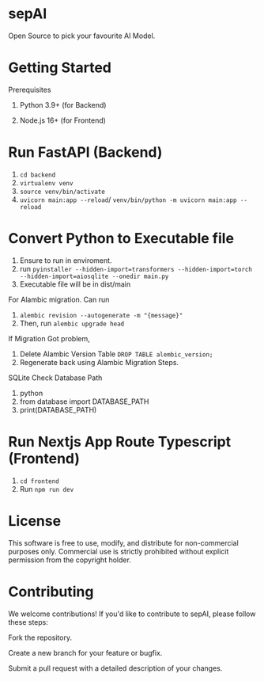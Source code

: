 # sepAI
Open Source to pick your favourite AI Model.


# Getting Started
Prerequisites
1. Python 3.9+ (for Backend)

2. Node.js 16+ (for Frontend)

# Run FastAPI (Backend)
1. `cd backend`
2. `virtualenv venv`
3. `source venv/bin/activate`
4.  `uvicorn main:app --reload`/ `venv/bin/python -m uvicorn main:app --reload`

# Convert Python to Executable file
1. Ensure to run in enviroment.
2. run `pyinstaller --hidden-import=transformers --hidden-import=torch --hidden-import=aiosqlite --onedir main.py`
3. Executable file will be in dist/main

For Alambic migration. Can run
1. `alembic revision --autogenerate -m "{message}"`
2. Then, run `alembic upgrade head`

If Migration Got problem,
1. Delete Alambic  Version Table `DROP TABLE alembic_version;`
2. Regenerate back using Alambic Migration Steps.

SQLite
Check Database Path
1. python
2. from database import DATABASE_PATH
3. print(DATABASE_PATH)



# Run Nextjs App Route Typescript (Frontend)
1. `cd frontend`
2. Run `npm run dev`



# License
This software is free to use, modify, and distribute for non-commercial purposes only.
Commercial use is strictly prohibited without explicit permission from the copyright holder.

# Contributing
We welcome contributions! If you'd like to contribute to sepAI, please follow these steps:

Fork the repository.

Create a new branch for your feature or bugfix.

Submit a pull request with a detailed description of your changes.
